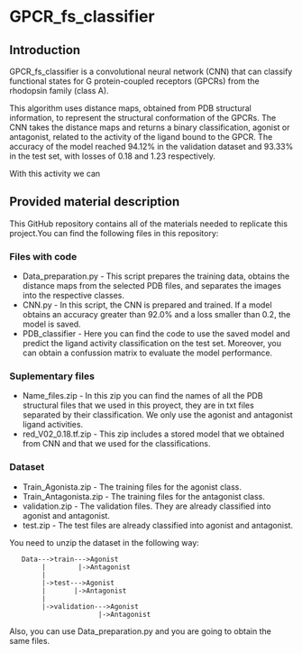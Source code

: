 # GPCR_fs_classifier
## Introduction
GPCR_fs_classifier is a convolutional neural network (CNN) that can classify functional states for G protein-coupled receptors (GPCRs) from the rhodopsin family (class A).

This algorithm uses distance maps, obtained from PDB structural information, to represent the structural conformation of the GPCRs. The CNN takes the distance maps and returns a binary classification, agonist or antagonist, related to the activity of the ligand bound to the GPCR. The accuracy of the model reached 94.12% in the validation dataset and 93.33% in the test set, with losses of 0.18 and 1.23 respectively.

With this activity we can 

## Provided material description

This GitHub repository contains all of the materials needed to replicate this project.You can find the following files in this repository:

### Files with code

 * Data_preparation.py - This script prepares the training data, obtains the distance maps from the selected PDB files, and separates the images into the respective classes.
 * CNN.py - In this script, the CNN is prepared and trained. If a model obtains an accuracy greater than 92.0% and a loss smaller than 0.2, the model is saved.
 * PDB_classifier - Here you can find the code to use the saved model and predict the ligand activity classification on the test set. Moreover, you can obtain a confussion matrix to evaluate the model performance.

### Suplementary files

 * Name_files.zip - In this zip you can find the names of all the PDB structural files that we used in this proyect, they are in txt files separated by their classification. We only use the agonist and antagonist ligand activities.
 * red_V02_0.18.tf.zip - This zip includes a stored model that we obtained from CNN and that we used for the classifications.

### Dataset

 * Train_Agonista.zip - The training files for the agonist class.
 * Train_Antagonista.zip - The training files for the antagonist class.
 * validation.zip - The validation files. They are already classified into agonist and antagonist.
 * test.zip - The test files are already classified into agonist and antagonist.

You need to unzip the dataset in the following way:

       Data--->train--->Agonist
            |        |->Antagonist
            |
            |->test--->Agonist
            |       |->Antagonist
            |
            |->validation--->Agonist
                          |->Antagonist


Also, you can use Data_preparation.py and you are going to obtain the same files. 
